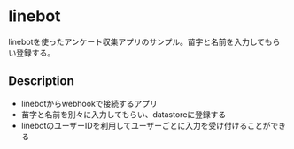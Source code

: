 linebot
====

linebotを使ったアンケート収集アプリのサンプル。苗字と名前を入力してもらい登録する。

## Description
- linebotからwebhookで接続するアプリ
- 苗字と名前を別々に入力してもらい、datastoreに登録する
- linebotのユーザーIDを利用してユーザーごとに入力を受け付けることができる
